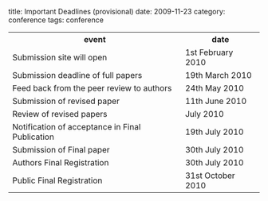 title: Important Deadlines (provisional)
date: 2009-11-23
category: conference
tags: conference

<table class="info" style="width:100%;">
<tr><th>event</th><th>date</th></tr>
<tr class="dark"><td>Submission site will open</td><td>1st February 2010 </td></tr>
<tr class="dark"><td>Submission deadline of full papers</td><td>19th March 2010</td></tr>  
<tr><td>Feed back from the peer review to authors</td><td>24th May 2010</td></tr> 
<tr class="dark current"><td>Submission of revised paper</td><td>11th June 2010</td></tr>
<tr><td>Review of revised papers</td><td>July 2010</td></tr>
<tr class="dark"><td>Notification of acceptance in Final Publication</td><td>19th July 2010</td></tr> 
<tr><td>Submission of Final paper</td><td>30th July 2010</td></tr> 
<tr class="dark"><td>Authors Final Registration</td><td>30th July 2010</td></tr>
<tr><td>Public Final Registration</td><td>31st October 2010</td></tr> 
</table>
<!--break-->